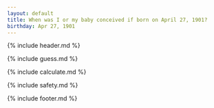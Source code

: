 ```yaml
---
layout: default
title: When was I or my baby conceived if born on April 27, 1901?
birthday: Apr 27, 1901
---
```


{% include header.md %}

{% include guess.md %}

{% include calculate.md %}

{% include safety.md %}

{% include footer.md %}



